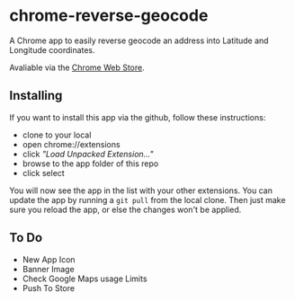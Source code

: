 chrome-reverse-geocode
======================

A Chrome app to easily reverse geocode an address into Latitude and Longitude coordinates.

Avaliable via the [Chrome Web Store](https://chrome.google.com/webstore).

## Installing

If you want to install this app via the github, follow these instructions:

* clone to your local
* open chrome://extensions
* click *"Load Unpacked Extension..."*
* browse to the app folder of this repo
* click select

You will now see the app in the list with your other extensions. You can update the app by running a `git pull` from the local clone. Then just make sure you reload the app, or else the changes won't be applied.

## To Do

* New App Icon
* Banner Image
* Check Google Maps usage Limits
* Push To Store
